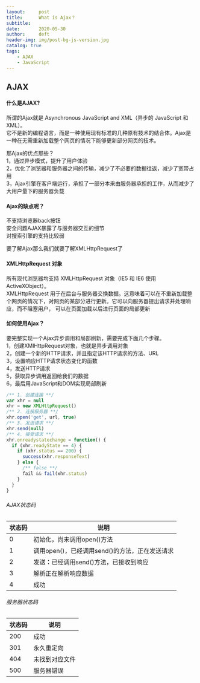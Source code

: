 ```yaml
---
layout:     post
title:      What is Ajax？
subtitle:  
date:       2020-05-30
author:     deft
header-img: img/post-bg-js-version.jpg
catalog: true
tags:
    - AJAX
    - JavaScript
---
```

## AJAX
#### 什么是AJAX?  
所谓的Ajax就是 Asynchronous JavaScript and XML（异步的 JavaScript 和 XML）。  
它不是新的编程语言，而是一种使用现有标准的几种原有技术的结合体。Ajax是一种在无需重新加载整个网页的情况下能够更新部分网页的技术。  

那Ajax的优点那些？  
1，通过异步模式，提升了用户体验  
2，优化了浏览器和服务器之间的传输，减少了不必要的数据往返，减少了宽带占用  
3，Ajax引擎在客户端运行，承担了一部分本来由服务器承担的工作，从而减少了大用户量下的服务器负载  

#### Ajax的缺点呢？  
不支持浏览器back按钮  
安全问题AJAX暴露了与服务器交互的细节  
对搜索引擎的支持比较弱  

要了解Ajax那么我们就要了解XMLHttpRequest了  
#### XMLHttpRequest 对象  
所有现代浏览器均支持 XMLHttpRequest 对象（IE5 和 IE6 使用 ActiveXObject）。  
XMLHttpRequest 用于在后台与服务器交换数据。这意味着可以在不重新加载整个网页的情况下，对网页的某部分进行更新。它可以向服务器提出请求并处理响应，而不阻塞用户， 可以在页面加载以后进行页面的局部更新

#### 如何使用Ajax？  
要完整实现一个Ajax异步调用和局部刷新，需要完成下面几个步骤。  
1，创建XMlHttpRequest对象，也就是异步调用对象  
2，创建一个新的HTTP请求，并且指定该HTTP请求的方法、URL  
3，设置响应HTTP请求状态变化的函数  
4，发送HTTP请求  
5，获取异步调用返回给我们的数据  
6，最后用JavaScript和DOM实现局部刷新  

```javascript
/** 1. 创建连接 **/
var xhr = null
xhr = new XMLHttpRequest()
/** 2. 连接服务器 **/
xhr.open('get', url, true)
/** 3. 发送请求 **/
xhr.send(null)
/** 4. 接受请求 **/
xhr.onreadystatechange = function() {
  if (xhr.readyState == 4) {
    if (xhr.status == 200) {
      success(xhr.responseText)
    } else {
      /** false **/
      fail && fail(xhr.status)
    }
  }
}
```
###### AJAX状态码    
| 状态码  |  说明 |  
| ------------ | ------------ |  
|  0 | 初始化，尚未调用open()方法  |  
|  1 | 调用open()，已经调用send()的方法，正在发送请求  |  
|  2 | 发送：已经调用send()方法，已接收到响应  |  
|  3 | 解析正在解析响应数据  |  
|  4 | 成功  |     
 
###### 服务器状态码  
| 状态码  | 说明  |  
| ------------ | ------------ |  
| 200  | 成功  |  
| 301  | 永久重定向  |  
| 404  | 未找到对应文件  |  
| 500  | 服务器错误  |  
  

